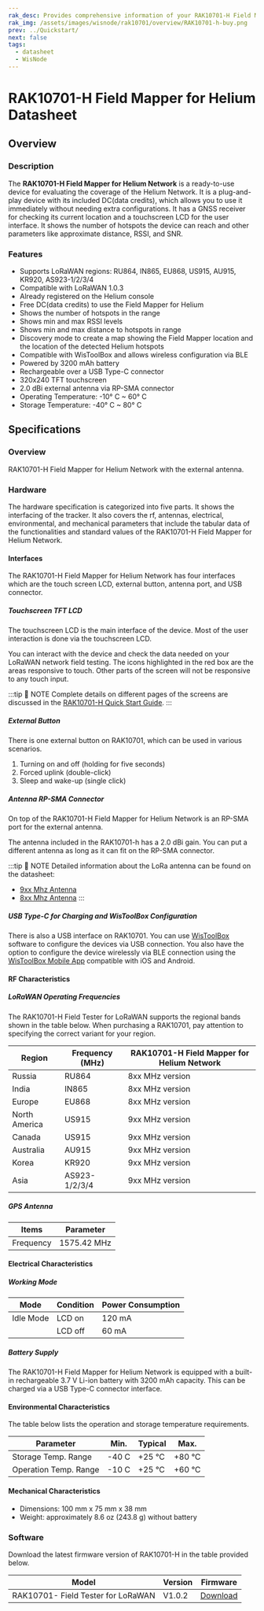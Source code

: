 ```yaml
---
rak_desc: Provides comprehensive information of your RAK10701-H Field Mapper for Helium Network to help you use it. This information includes technical specifications, characteristics, and requirements, and it also discusses the device components.
rak_img: /assets/images/wisnode/rak10701/overview/RAK10701-h-buy.png
prev: ../Quickstart/
next: false
tags:
  - datasheet
  - WisNode
---
```


# RAK10701-H Field Mapper for Helium Datasheet

## Overview

### Description

The **RAK10701-H Field Mapper for Helium Network** is a ready-to-use device for evaluating the coverage of the Helium Network. It is a plug-and-play device with its included DC(data credits), which allows you to use it immediately without needing extra configurations. It has a GNSS receiver for checking its current location and a touchscreen LCD for the user interface. It shows the number of hotspots the device can reach and other parameters like approximate distance, RSSI, and SNR.

### Features

- Supports LoRaWAN regions: RU864, IN865, EU868, US915, AU915, KR920, AS923-1/2/3/4
- Compatible with LoRaWAN 1.0.3
- Already registered on the Helium console
- Free DC(data credits) to use the Field Mapper for Helium
- Shows the number of hotspots in the range
- Shows min and max RSSI levels
- Shows min and max distance to hotspots in range
- Discovery mode to create a map showing the Field Mapper location and the location of the detected Helium hotspots
- Compatible with WisToolBox and allows wireless configuration via BLE
- Powered by 3200&nbsp;mAh battery
- Rechargeable over a USB Type-C connector
- 320x240 TFT touchscreen
- 2.0&nbsp;dBi external antenna via RP-SMA connector
- Operating Temperature: -10°&nbsp;C ~ 60°&nbsp;C
- Storage Temperature: -40°&nbsp;C ~ 80°&nbsp;C

## Specifications

### Overview

RAK10701-H Field Mapper for Helium Network with the external antenna.

<rk-img
  src="/assets/images/wisnode/rak10701/quickstart/RAK10701-photo.png"
  width="35%"
  caption="RAK10701-H Field Mapper for Helium Network"
/>

### Hardware

The hardware specification is categorized into five parts. It shows the interfacing of the tracker. It also covers the rf, antennas, electrical, environmental, and mechanical parameters that include the tabular data of the functionalities and standard values of the RAK10701-H Field Mapper for Helium Network.

#### Interfaces

The RAK10701-H Field Mapper for Helium Network has four interfaces which are the touch screen LCD, external button, antenna port, and USB connector.

##### Touchscreen TFT LCD

The touchscreen LCD is the main interface of the device. Most of the user interaction is done via the touchscreen LCD.

<rk-img
  src="/assets/images/wisnode/rak10701/datasheet/interface-lcd.png"
  width="30%"
  caption="RAK10701-H front view with an LCD screen"
/>

You can interact with the device and check the data needed on your LoRaWAN network field testing. The icons highlighted in the red box are the areas responsive to touch. Other parts of the screen will not be responsive to any touch input.

<rk-img
  src="/assets/images/wisnode/rak10701/datasheet/interface-main.png"
  width="25%"
  caption="RAK10701-H home display"
/>

:::tip 📝 NOTE
Complete details on different pages of the screens are discussed in the [RAK10701-H Quick Start Guide](/Product-Categories/WisNode/RAK10701-H/Quickstart/).
:::

##### External Button

There is one external button on RAK10701, which can be used in various scenarios.

1. Turning on and off (holding for five seconds)
2. Forced uplink (double-click)
3. Sleep and wake-up (single click)

<rk-img
  src="/assets/images/wisnode/rak10701/datasheet/button.png"
  width="25%"
  caption="RAK10701-H useable button"
/>

##### Antenna RP-SMA Connector

On top of the RAK10701-H Field Mapper for Helium Network is an RP-SMA port for the external antenna.

<rk-img
  src="/assets/images/wisnode/rak10701/datasheet/interface-antenna-2.png"
  width="40%"
  caption="RAK10701-H RP-SMA antenna port"
/>

The antenna included in the RAK10701-h has a 2.0&nbsp;dBi gain. You can put a different antenna as long as it can fit on the RP-SMA connector.

<rk-img
  src="/assets/images/wisnode/rak10701/datasheet/2-dbi-antenna.png"
  width="30%"
  caption="2.0 dBi antenna"
/>

:::tip 📝 NOTE
Detailed information about the LoRa antenna can be found on the datasheet:

- [9xx Mhz Antenna](https://downloads.rakwireless.com/Accessories/Antenna/SMA-Antenna/RPSMA-J-915MHz_LoRa_Antenna_Specifications.pdf)
- [8xx Mhz Antenna](https://downloads.rakwireless.com/Accessories/Antenna/SMA-Antenna/RPSMA-J-868MHz_LoRa_Antenna_Specifications.pdf)
:::

##### USB Type-C for Charging and WisToolBox Configuration

There is also a USB interface on RAK10701. You can use [WisToolBox](https://docs.rakwireless.com/Product-Categories/Software-Tools/WisToolBox/Overview) software to configure the devices via USB connection. You also have the option to configure the device wirelessly via BLE connection using the [WisToolBox Mobile App](https://docs.rakwireless.com/Product-Categories/Software-Tools/WisToolBox/WisToolBoxMobile/) compatible with iOS and Android.

<rk-img
  src="/assets/images/wisnode/rak10701/datasheet/interface-usb-typec.png"
  width="40%"
  caption="USB Type-C connector access"
/>

#### RF Characteristics

##### LoRaWAN Operating Frequencies

The RAK10701-H Field Tester for LoRaWAN supports the regional bands shown in the table below. When purchasing a RAK10701, pay attention to specifying the correct variant for your region.

| Region        | Frequency (MHz) | RAK10701-H Field Mapper for Helium Network |
| ------------- | --------------- | ------------------------------------------ |
| Russia        | RU864           | 8xx MHz version                            |
| India         | IN865           | 8xx MHz version                            |
| Europe        | EU868           | 8xx MHz version                            |
| North America | US915           | 9xx MHz version                            |
| Canada        | US915           | 9xx MHz version                            |
| Australia     | AU915           | 9xx MHz version                            |
| Korea         | KR920           | 9xx MHz version                            |
| Asia          | AS923-1/2/3/4   | 9xx MHz version                            |

##### GPS Antenna

| Items     | Parameter        |
| --------- | ---------------- |
| Frequency | 1575.42&nbsp;MHz |

#### Electrical Characteristics

##### Working Mode

| Mode      | Condition | Power Consumption |
| --------- | --------- | ----------------- |
| Idle Mode | LCD on    | 120&nbsp;mA       |
|           | LCD off   | 60&nbsp;mA        |

##### Battery Supply

The RAK10701-H Field Mapper for Helium Network is equipped with a built-in rechargeable 3.7&nbsp;V Li-ion battery with 3200&nbsp;mAh capacity. This can be charged via a USB Type-C connector interface.

#### Environmental Characteristics

The table below lists the operation and storage temperature requirements.

| Parameter             | Min.       | Typical     | Max.        |
| --------------------- | ---------- | ----------- | ----------- |
| Storage Temp. Range   | -40&nbsp;C | +25&nbsp;°C | +80&nbsp;°C |
| Operation Temp. Range | -10&nbsp;C | +25&nbsp;°C | +60&nbsp;°C |

#### Mechanical Characteristics

- Dimensions: 100&nbsp;mm x 75&nbsp;mm x 38&nbsp;mm
- Weight: approximately 8.6&nbsp;oz (243.8&nbsp;g) without battery

### Software

Download the latest firmware version of RAK10701-H in the table provided below.

| Model                              | Version | Firmware                                                          |
| ---------------------------------- | ------- | ----------------------------------------------------------------- |
| RAK10701- Field Tester for LoRaWAN | V1.0.2  | [Download](https://downloads.rakwireless.com/LoRa/RAK10701/beta/) |
